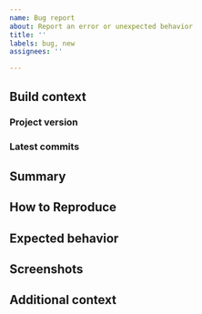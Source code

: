 ```yaml
---
name: Bug report
about: Report an error or unexpected behavior
title: ''
labels: bug, new
assignees: ''

---
```


<!-- THESE COMMENTS ARE MEANT ONLY FOR YOU TO SEE. PLEASE REMOVE THESE BEFORE SUBMITTING YOUR ISSUE -->

## Build context

<!-- It is fundamental that you include these, else your bug report could be early-dismissed -->

### Project version

<!-- The current value within the `<version>` tags in the `pom.xml` file, in line number 26 -->

### Latest commits

<!--

Here you can do one of two things

1. Copy and paste the output of `git log -3` below within code tags (). This will print the three (3) latest commits in your current branch
2. Link to the exact commit that your branch is checked out at

-->

## Summary

<!-- A simple, human-readable description of the bug -->

## How to Reproduce

<!--

A list of steps to reproduce the behavior. Such as

1. Run application
2. Call its API `/some/api/path` with parameters '{...}'
3. Send payload to API `/some/other/api` with content '{...}'
4. An error shows up
5. ???
6. Profit

-->

## Expected behavior

<!-- A simple description of what you expected to happen, were it not for this bug. -->

## Screenshots

<!--

If applicable, add screenshots to help explain your problem.

Please do not post screenshots of plain text, such as console output; instead copy and paste that text, and enclose it within a code block.

-->

## Additional context

<!-- Any other context about the problem here; such as the OS & Browser version. -->
